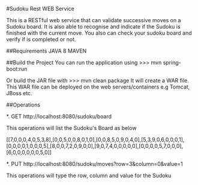 #Sudoku Rest WEB Service

This is a RESTful web service that can validate successive moves on a Sudoku board. 
It is also able to recognise and indicate if the Sudoku is finished with the current move.
You also can check your sudoku board and verify if is completed or not.

##Requirements
JAVA 8
MAVEN 

##Build the Project
You can run the application using >>> mvn spring-boot:run

Or build the JAR file with >>> mvn clean package
It will create a WAR file. This WAR file can be deployed on the web servers/containers e.g Tomcat, JBoss etc.

##Operations

*. GET http://localhost:8080/sudoku/board 

This operations will list the Sudoku's Board as below

[[7,0,0,0,4,0,5,3,8],[0,0,5,0,0,8,0,1,0],[0,0,8,5,0,9,0,4,0],[5,3,9,0,6,0,0,0,1],[0,0,0,0,1,0,0,0,5],[8,0,0,7,2,0,9,0,0],[9,0,7,4,0,0,0,0,0],[0,0,0,0,5,7,0,0,0],[6,0,0,0,0,0,0,5,0]]

*. PUT http://localhost:8080/sudoku/moves?row=3&column=0&value=1

This operations will type the row, column and value for the Sudoku
